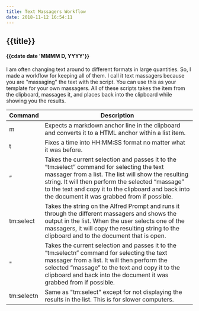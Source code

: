 ```yaml
---
title: Text Massagers Workflow
date: 2018-11-12 16:54:11
---
```

## {{title}}
#### {{cdate date 'MMMM D, YYYY'}}


I am often changing text around to different formats in large quantities. So, I made a workflow for keeping all of them. I call it text massagers because you are "massaging" the text with the script. You can use this as your template for your own massagers. All of these scripts takes the item from the clipboard, massages it, and places back into the clipboard while showing you the results.

|  Command | Description |
| --- | --- |
| <alt><command>m  | Expects a markdown anchor line in the clipboard and converts it to a HTML anchor within a list item.|
| <alt><command>t  | Fixes a time into HH:MM:SS format no matter what it was before. |
| <shift><command>” | Takes the current selection and passes it to the “tm:select” command for selecting the text massager from a list. The list will show the resulting string. It will then perform the selected “massage” to the text and copy it to the clipboard and back into the document it was grabbed from if possible. |
| tm:select | Takes the string on the Alfred Prompt and runs it through the different massagers and shows the output in the list. When the user selects one of the massagers, it will copy the resulting string to the clipboard and to the document that is open. |
| <shift><alt>" | Takes the current selection and passes it to the “tm:selectn” command for selecting the text massager from a list. It will then perform the selected “massage” to the text and copy it to the clipboard and back into the document it was grabbed from if possible. |
| tm:selectn | Same as "tm:select" except for not displaying the results in the list. This is for slower computers. | 
